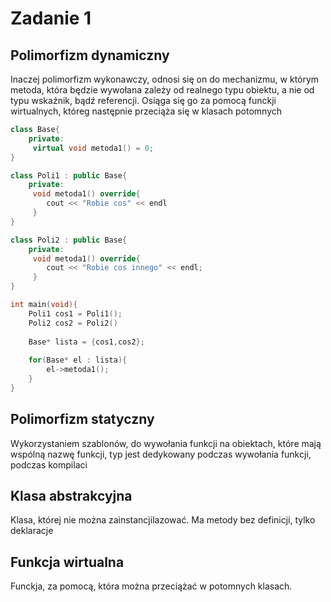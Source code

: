 # Zadanie 1

## Polimorfizm dynamiczny
Inaczej polimorfizm wykonawczy, odnosi się on do mechanizmu, w którym metoda, która będzie wywołana zależy od realnego typu obiektu, a nie od typu wskaźnik, bądź referencji. Osiąga się go za pomocą funckji wirtualnych, któreg następnie przeciąża się w klasach potomnych
```c++
class Base{
    private:
     virtual void metoda1() = 0;
}

class Poli1 : public Base{
    private:
     void metoda1() override{
        cout << "Robie cos" << endl
     }
}

class Poli2 : public Base{
    private:
     void metoda1() override{
        cout << "Robie cos innego" << endl;
     }
}

int main(void){
    Poli1 cos1 = Poli1();
    Poli2 cos2 = Poli2()
    
    Base* lista = {cos1,cos2};
    
    for(Base* el : lista){
        el->metoda1();
    }
}
```

## Polimorfizm statyczny
Wykorzystaniem szablonów, do wywołania funkcji na obiektach, które mają wspólną nazwę funkcji, typ jest dedykowany podczas wywołania funkcji, podczas kompilaci

## Klasa abstrakcyjna
Klasa, której nie można zainstancjilazować. Ma metody bez definicji, tylko deklaracje

## Funkcja wirtualna
Funckja, za pomocą, która można przeciążać w potomnych klasach.
